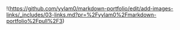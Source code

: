 !(https://github.com/yylam0/markdown-portfolio/edit/add-images-links/_includes/03-links.md?pr=%2Fyylam0%2Fmarkdown-portfolio%2Fpull%2F3)

